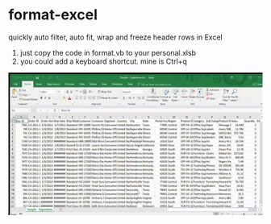 # format-excel
quickly auto filter, auto fit, wrap and freeze header rows in Excel
1. just copy the code in format.vb to your personal.xlsb
2. you could add a keyboard shortcut. mine is Ctrl+q

![demo.gif](demo.gif)

